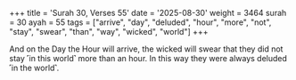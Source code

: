+++
title = 'Surah 30, Verses 55'
date = '2025-08-30'
weight = 3464
surah = 30
ayah = 55
tags = ["arrive", "day", "deluded", "hour", "more", "not", "stay", "swear", "than", "way", "wicked", "world"]
+++

And on the Day the Hour will arrive, the wicked will swear that they did not stay ˹in this world˺ more than an hour. In this way they were always deluded ˹in the world˺.